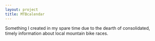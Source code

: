 ```yaml
---
layout: project
title: MTBcalendar
---
```


<p>Something I created in my spare time due to the dearth of consolidated, timely information about local mountain bike races.</p>